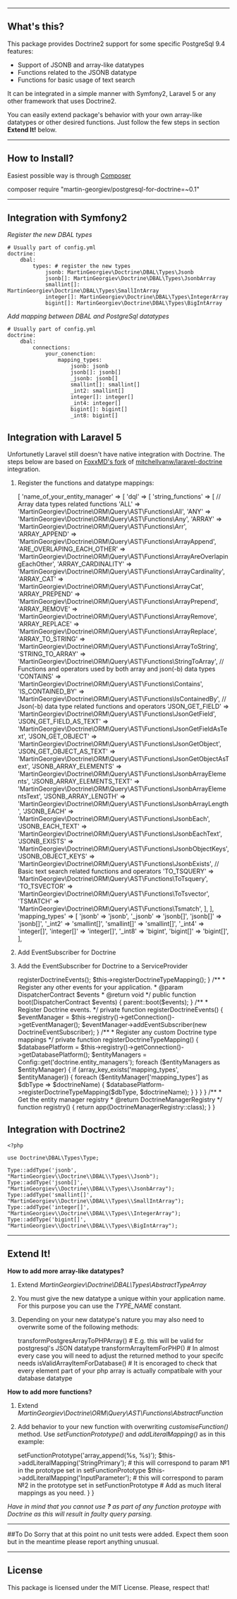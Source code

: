 ----
## What's this?
This package provides Doctrine2 support for some specific PostgreSql 9.4 features:

* Support of JSONB and array-like datatypes
* Functions related to the JSONB datatype
* Functions for basic usage of text search

It can be integrated in a simple manner with Symfony2, Laravel 5 or any other framework that uses Doctrine2.

You can easily extend package's behavior with your own array-like datatypes or other desired functions. Just follow the few steps in section **Extend It!** below.

----
## How to Install?
Easiest possible way is through [Composer](https://getcomposer.org/download/)

   composer require "martin-georgiev/postgresql-for-doctrine=~0.1"

----
## Integration with Symfony2
*Register the new DBAL types*

    # Usually part of config.yml
    doctrine:
        dbal:
            types: # register the new types
                jsonb: MartinGeorgiev\Doctrine\DBAL\Types\Jsonb
                jsonb[]: MartinGeorgiev\Doctrine\DBAL\Types\JsonbArray
                smallint[]: MartinGeorgiev\Doctrine\DBAL\Types\SmallIntArray
                integer[]: MartinGeorgiev\Doctrine\DBAL\Types\IntegerArray
                bigint[]: MartinGeorgiev\Doctrine\DBAL\Types\BigIntArray

*Add mapping between DBAL and PostgreSql datatypes*

    # Usually part of config.yml
    doctrine:
        dbal:
            connections:
                your_conenction:
                    mapping_types:
                        jsonb: jsonb
                        jsonb[]: jsonb[]
                        _jsonb: jsonb[]
                        smallint[]: smallint[]
                        _int2: smallint[]
                        integer[]: integer[]
                        _int4: integer[]
                        bigint[]: bigint[]
                        _int8: bigint[]


## Integration with Laravel 5
Unfortunetly Laravel still doesn't have native integration with Doctrine.
The steps below are based on [FoxxMD's fork](https://github.com/FoxxMD/laravel-doctrine) of [mitchellvanw/laravel-doctrine](https://github.com/mitchellvanw/laravel-doctrine) integration.

1) Register the functions and datatype mappings:

    <?php
    # Usually part of config/doctrine.php

    return [
        'entity_managers' => [
            'name_of_your_entity_manager' => [
                'dql' => [
                    'string_functions' => [
                        // Array data types related functions
                        'ALL' => 'MartinGeorgiev\Doctrine\ORM\Query\AST\Functions\All',
                        'ANY' => 'MartinGeorgiev\Doctrine\ORM\Query\AST\Functions\Any',
                        'ARRAY' => 'MartinGeorgiev\Doctrine\ORM\Query\AST\Functions\Arr',
                        'ARRAY_APPEND' => 'MartinGeorgiev\Doctrine\ORM\Query\AST\Functions\ArrayAppend',
                        'ARE_OVERLAPING_EACH_OTHER' => 'MartinGeorgiev\Doctrine\ORM\Query\AST\Functions\ArrayAreOverlapingEachOther',
                        'ARRAY_CARDINALITY' => 'MartinGeorgiev\Doctrine\ORM\Query\AST\Functions\ArrayCardinality',
                        'ARRAY_CAT' => 'MartinGeorgiev\Doctrine\ORM\Query\AST\Functions\ArrayCat',
                        'ARRAY_PREPEND' => 'MartinGeorgiev\Doctrine\ORM\Query\AST\Functions\ArrayPrepend',
                        'ARRAY_REMOVE' => 'MartinGeorgiev\Doctrine\ORM\Query\AST\Functions\ArrayRemove',
                        'ARRAY_REPLACE' => 'MartinGeorgiev\Doctrine\ORM\Query\AST\Functions\ArrayReplace',
                        'ARRAY_TO_STRING' => 'MartinGeorgiev\Doctrine\ORM\Query\AST\Functions\ArrayToString',
                        'STRING_TO_ARRAY' => 'MartinGeorgiev\Doctrine\ORM\Query\AST\Functions\StringToArray',

                        // Functions and operators used by both array and json(-b) data types
                        'CONTAINS' => 'MartinGeorgiev\Doctrine\ORM\Query\AST\Functions\Contains',
                        'IS_CONTAINED_BY' => 'MartinGeorgiev\Doctrine\ORM\Query\AST\Functions\IsContainedBy',

                        // Json(-b) data type related functions and operators
                        'JSON_GET_FIELD' => 'MartinGeorgiev\Doctrine\ORM\Query\AST\Functions\JsonGetField',
                        'JSON_GET_FIELD_AS_TEXT' => 'MartinGeorgiev\Doctrine\ORM\Query\AST\Functions\JsonGetFieldAsText',
                        'JSON_GET_OBJECT' => 'MartinGeorgiev\Doctrine\ORM\Query\AST\Functions\JsonGetObject',
                        'JSON_GET_OBJECT_AS_TEXT' => 'MartinGeorgiev\Doctrine\ORM\Query\AST\Functions\JsonGetObjectAsText',
                        'JSONB_ARRAY_ELEMENTS' => 'MartinGeorgiev\Doctrine\ORM\Query\AST\Functions\JsonbArrayElements',
                        'JSONB_ARRAY_ELEMENTS_TEXT' => 'MartinGeorgiev\Doctrine\ORM\Query\AST\Functions\JsonbArrayElementsText',
                        'JSONB_ARRAY_LENGTH' => 'MartinGeorgiev\Doctrine\ORM\Query\AST\Functions\JsonbArrayLength',
                        'JSONB_EACH' => 'MartinGeorgiev\Doctrine\ORM\Query\AST\Functions\JsonbEach',
                        'JSONB_EACH_TEXT' => 'MartinGeorgiev\Doctrine\ORM\Query\AST\Functions\JsonbEachText',
                        'JSONB_EXISTS' => 'MartinGeorgiev\Doctrine\ORM\Query\AST\Functions\JsonbObjectKeys',
                        'JSONB_OBJECT_KEYS' => 'MartinGeorgiev\Doctrine\ORM\Query\AST\Functions\JsonbExists',

                        // Basic text search related functions and operators
                        'TO_TSQUERY' => 'MartinGeorgiev\Doctrine\ORM\Query\AST\Functions\ToTsquery',
                        'TO_TSVECTOR' => 'MartinGeorgiev\Doctrine\ORM\Query\AST\Functions\ToTsvector',
                        'TSMATCH' => 'MartinGeorgiev\Doctrine\ORM\Query\AST\Functions\Tsmatch',
                    ],
                ],
                'mapping_types' => [
                    'jsonb' => 'jsonb',
                    '_jsonb' => 'jsonb[]',
                    'jsonb[]' => 'jsonb[]',
                    '_int2' => 'smallint[]',
                    'smallint[]' => 'smallint[]',
                    '_int4' => 'integer[]',
                    'integer[]' => 'integer[]',
                    '_int8' => 'bigint',
                    'bigint[]' => 'bigint[]',
                ],

2) Add EventSubscriber for Doctrine

    <?php

    namespace Acme\Handlers\Events;

    use Doctrine\Common\EventSubscriber as Subscriber;
    use Doctrine\DBAL\DBALException;
    use Doctrine\DBAL\Event\ConnectionEventArgs;
    use Doctrine\DBAL\Events;
    use Doctrine\DBAL\Types\Type;

    class DoctrineEventSubscriber implements Subscriber
    {
        /**
         * @return array
         */
        public function getSubscribedEvents()
        {
            return [
                Events::postConnect,
            ];
        }

        /**
         * @param ConnectionEventArgs $args
         * @throws DBALException
         */
        public function postConnect(ConnectionEventArgs $args)
        {
            Type::addType('jsonb', "\MartinGeorgiev\Doctrine\DBAL\Types\Jsonb");
            Type::addType('jsonb[]', "\MartinGeorgiev\Doctrine\DBAL\Types\JsonbArray");
            Type::addType('bigint[]', "\MartinGeorgiev\Doctrine\DBAL\Types\BigIntArray");
            Type::addType('integer[]', "\MartinGeorgiev\Doctrine\DBAL\Types\IntegerArray");
            Type::addType('smallint[]', "\MartinGeorgiev\Doctrine\DBAL\Types\SmallIntArray");
        }
    }

3) Add the EventSubscriber for Doctrine to a ServiceProvider

    <?php

    namespace Acme\Providers;

    use Config;
    use Illuminate\Contracts\Events\Dispatcher as DispatcherContract;
    use Illuminate\Foundation\Support\Providers\EventServiceProvider as ServiceProvider;
    use Doctrine\Common\Persistence\ManagerRegistry as DoctrineManagerRegistry;
    use Acme\Handlers\Events\DoctrineEventSubscriber;

    /**
     * Class EventServiceProvider
     * @package Quantum\Providers
     */
    class EventServiceProvider extends ServiceProvider
    {
        /**
         * Register Doctrine Events as well.
         */
        public function register()
        {
            $this->registerDoctrineEvents();
            $this->registerDoctrineTypeMapping();
        }

        /**
         * Register any other events for your application.
         * @param DispatcherContract $events
         * @return void
         */
        public function boot(DispatcherContract $events)
        {
            parent::boot($events);
        }

        /**
         * Register Doctrine events.
         */
        private function registerDoctrineEvents()
        {
            $eventManager = $this->registry()->getConnection()->getEventManager();
            $eventManager->addEventSubscriber(new DoctrineEventSubscriber);
        }

        /**
         * Register any custom Doctrine type mappings
         */
        private function registerDoctrineTypeMapping()
        {
            $databasePlatform = $this->registry()->getConnection()->getDatabasePlatform();
            $entityManagers = Config::get('doctrine.entity_managers');
            foreach ($entityManagers as $entityManager) {
                if (array_key_exists('mapping_types', $entityManager)) {
                    foreach ($entityManager['mapping_types'] as $dbType => $doctrineName) {
                        $databasePlatform->registerDoctrineTypeMapping($dbType, $doctrineName);
                    }
                }
            }
        }

        /**
         * Get the entity manager registry
         * @return DoctrineManagerRegistry
         */
        function registry()
        {
            return app(DoctrineManagerRegistry::class);
        }
    }


## Integration with Doctrine2
    <?php

    use Doctrine\DBAL\Types\Type;

    Type::addType('jsonb', "MartinGeorgiev\\Doctrine\\DBAL\\Types\\Jsonb");
    Type::addType('jsonb[]', "MartinGeorgiev\\Doctrine\\DBAL\\Types\\JsonbArray");
    Type::addType('smallint[]', "MartinGeorgiev\\Doctrine\\DBAL\\Types\\SmallIntArray");
    Type::addType('integer[]', "MartinGeorgiev\\Doctrine\\DBAL\\Types\\IntegerArray");
    Type::addType('bigint[]', "MartinGeorgiev\\Doctrine\\DBAL\\Types\\BigIntArray");

----
## Extend It!

**How to add more array-like datatypes?**

1) Extend *MartinGeorgiev\Doctrine\DBAL\Types\AbstractTypeArray*

2) You must give the new datatype a unique within your application name. For this purpose you can use the *TYPE_NAME* constant.

3) Depending on your new datatype's nature you may also need to overwrite some of the following methods:

    transformPostgresArrayToPHPArray() # E.g. this will be valid for postgresql's JSON datatype
    transformArrayItemForPHP() # In almost every case you will need to adjust the returned method to your specifc needs
    isValidArrayItemForDatabase() # It is encoraged to check that every element part of your php array is actually compatibale with your database datatype

**How to add more functions?**

1) Extend *MartinGeorgiev\Doctrine\ORM\Query\AST\Functions\AbstractFunction*

2) Add behavior to your new function with overwriting *customiseFunction()* method. Use *setFunctionPrototype()* and *addLiteralMapping()* as in this example:

    <?php

    namespace MartinGeorgiev\Doctrine\ORM\Query\AST\Functions;

    class ArrayAppend extends AbstractFunction
    {
        protected function customiseFunction()
        {
            $this->setFunctionPrototype('array_append(%s, %s)');
            $this->addLiteralMapping('StringPrimary'); # this will correspond to param №1 in the prototype set in setFunctionPrototype
            $this->addLiteralMapping('InputParameter'); # this will correspond to param №2 in the prototype set in setFunctionPrototype
            # Add as much literal mappings as you need.
        }
    }

*Have in mind that you cannot use **?** as part of any function protoype with Doctrine as this will result in faulty query parsing.*


----
##To Do
Sorry that at this point no unit tests were added. Expect them soon but in the meantime please report anything unusual.

----
## License
This package is licensed under the MIT License. Please, respect that!